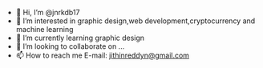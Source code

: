 - 👋 Hi, I’m @jnrkdb17
- 👀 I’m interested in graphic design,web development,cryptocurrency and machine learning
- 🌱 I’m currently learning graphic design
- 💞️ I’m looking to collaborate on ...
- 📫 How to reach me E-mail: jithinreddyn@gmail.com

<!---
jnrkdb17/jnrkdb17 is a ✨ special ✨ repository because its `README.md` (this file) appears on your GitHub profile.
You can click the Preview link to take a look at your changes.
--->
